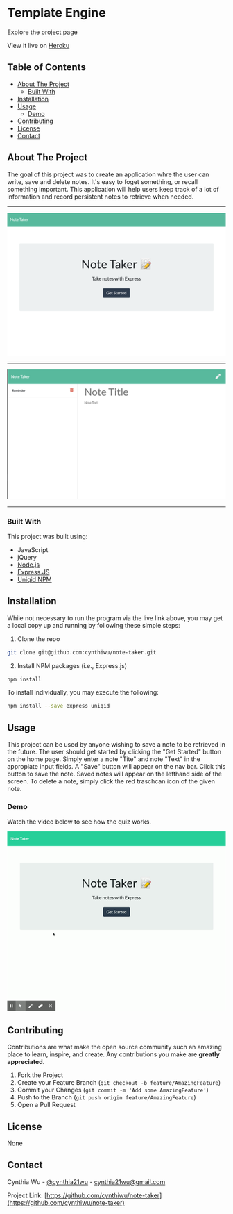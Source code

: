 # Template Engine

Explore the [project page](https://github.com/cynthiwu/note-taker)

View it live on [Heroku]()

## Table of Contents
- [About The Project](#about-the-project)
    - [Built With](#built-with)
- [Installation](#installation)
- [Usage](#usage)
  - [Demo](#demo)
- [Contributing](#contributing)
- [License](#license)
- [Contact](#contact)


## About The Project

The goal of this project was to create an application whre the user can write, save and delete notes. It's easy to foget something, or recall something important. This application will help users keep track of a lot of information and record persistent notes to retrieve when needed. 

<hr>

![Main Snapshot](./public//assets/images/main.png)

<hr>

![Notes Snapshot](./public//assets/images/notes.png)

<hr>

### Built With

This project was built using:

* JavaScript
* jQuery
* [Node.js](https://nodejs.org/api/fs.html)
* [Express.JS](https://expressjs.com/)
* [Uniqid NPM](https://www.npmjs.com/package/uniqid)

## Installation

While not necessary to run the program via the live link above, you may get a local copy up and running by following these simple steps:

1. Clone the repo
```sh
git clone git@github.com:cynthiwu/note-taker.git 
```

2. Install NPM packages (i.e., Express.js)
```sh
npm install
```

To install individually, you may execute the following:
```sh
npm install --save express uniqid
```

## Usage

This project can be used by anyone wishing to save a note to be retrieved in the future. The user should get started by clicking the "Get Started" button on the home page. Simply enter a note "Tite" and note "Text" in the appropiate input fields. A "Save" button will appear on the nav bar. Click this button to save the note. Saved notes will appear on the lefthand side of the screen. To delete a note, simply click the red traschcan icon of the given note. 

### Demo

Watch the video below to see how the quiz works.

![Note Taker Demo](./public//assets/images/demo.gif)


## Contributing

Contributions are what make the open source community such an amazing place to  learn, inspire, and create. Any contributions you make are **greatly appreciated**.

1. Fork the Project
2. Create your Feature Branch (`git checkout -b feature/AmazingFeature`)
3. Commit your Changes (`git commit -m 'Add some AmazingFeature'`)
4. Push to the Branch (`git push origin feature/AmazingFeature`)
5. Open a Pull Request

## License

None

## Contact

Cynthia Wu - [@cynthia21wu](https://twitter.com/cynthia21wu) - cynthia21wu@gmail.com

Project Link: [https://github.com/cynthiwu/note-taker](https://github.com/cynthiwu/note-taker)
